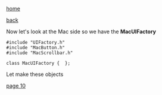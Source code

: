 [home](./page01.md)

[back](./page08.md)

Now let's look at the Mac side
so we have the **MacUIFactory**

```
#include "UIFactory.h"
#include "MacButton.h"
#include "MacScrollbar.h"
```


```
class MacUIFactory {  };
```

Let make these objects


[page 10](./page10.md)
